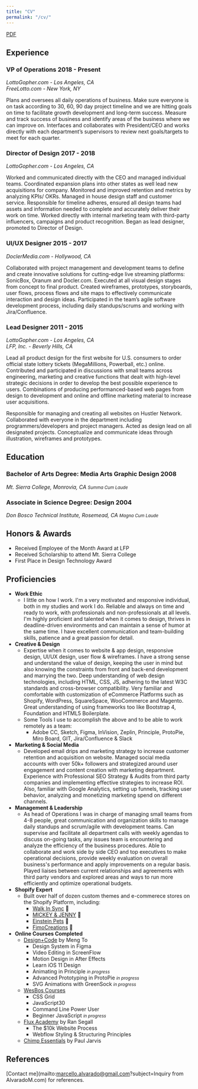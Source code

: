 ```yaml
---
title: "CV"
permalink: "/cv/"
---
```


<a href="https://www.dropbox.com/s/6tzsx3s3b6atlpt/alvaradom-resume.pdf?dl=0" target="_blank">PDF</a>

## Experience

<h3>VP of Operations <time class="right">2018 - Present</time></h3>
<address>LottoGopher.com - Los Angeles, CA<br>
FreeLotto.com - New York, NY</address>

Plans and oversees all daily operations of business. Make sure everyone is on task according to 30, 60, 90 day project timeline and we are hitting goals on time to facilitate growth development and long-term success. Measure and track success of business and identify areas of the business where we can improve on. Interfaces and collaborates with President/CEO and works directly with each department’s supervisors to review next goals/targets to meet for each quarter.

<h3>Director of Design <time class="right">2017 - 2018</time></h3>
<address>LottoGopher.com - Los Angeles, CA</address>

Worked and communicated directly with the CEO and managed individual teams. Coordinated expansion plans into other states as well lead new acquisitions for company. Monitored and improved retention and metrics by analyzing KPIs/ OKRs. Managed in house design staff and customer service. Responsible for timeline adheres, ensured all design teams had assets and information needed to complete and accurately deliver their work on time. Worked directly with internal marketing team with third-party influencers, campaigns and product recognition. Began as lead designer, promoted to Director of Design.

<h3>UI/UX Designer <time class="right">2015 - 2017</time></h3>
<address>DoclerMedia.com - Hollywood, CA</address>

Collaborated with project management and development teams to define and create innovative solutions for cutting-edge live streaming platforms: SonicBox, Oranum and Docler.com. Executed at all visual design stages from concept to final product. Created wireframes, prototypes, storyboards, user flows, process flows and site maps to effectively communicate interaction and design ideas. Participated in the team’s agile software development process, including daily standups/scrums and working with Jira/Confluence.

<h3>Lead Designer <time class="right">2011 - 2015</time></h3>
<address>LottoGopher.com - Los Angeles, CA<br>
LFP, Inc. - Beverly Hills, CA</address>

Lead all product design for the first website for U.S. consumers to order official state lottery tickets (MegaMillions, Powerball, etc.) online. Contributed and participated in discussions with small teams across engineering, marketing and creative functions that dealt with high-level strategic decisions in order to develop the best possible experience to users. Combinations of producing performanced-based web pages from design to development and online and offline marketing material to increase user acquisitions.

Responsible for managing and creating all websites on Hustler Network. Collaborated with everyone in the department including programmers/developers and project managers. Acted as design lead on all designated projects. Conceptualize and communicate ideas through illustration, wireframes and prototypes.

## Education

<h3>Bachelor of Arts Degree: Media Arts Graphic Design <time class="right text-right">2008<br></time></h3>
<address>Mt. Sierra College, Monrovia, CA <small class="right text-right">Summa Cum Laude</small></address>

<h3>Associate in Science Degree: Design <time class="right text-right">2004<br></time></h3>
<address>Don Bosco Technical Institute, Rosemead, CA <small class="right text-right">Magna Cum Laude</small></address>

## Honors & Awards
- Received Employee of the Month Award at LFP
- Received Scholarship to attend Mt. Sierra College
- First Place in Design Technology Award

## Proficiencies
- <span id="Shopify">**Work Ethic**</span>
    - I little on how I work. I'm a very motivated and responsive individual, both in my studies and work I do. Reliable and always on time and ready to work, with professionals and non-professionals at all levels. I'm highly proficient and talented when it comes to design, thrives in deadline-driven environments and can maintain a sense of humor at the same time. I have excellent communication and team-building skills, patience and a great passion for detail. 
- <span id="Shopify">**Creative & Design**</span>
    - Expertise when it comes to website & app design, responsive design, UI/UX design, user flow & wireframes. I have a strong sense and understand the value of design, keeping the user in mind but also knowing the constraints from front and back-end development and marrying the two. Deep understanding of web design technologies, including HTML, CSS, JS, adhering to the latest W3C standards and cross-browser compatibility. Very familiar and comfortable with customization of eCommerce Platforms such as Shopify, WordPress, SquareSpace, WooCommerce and Magento. Great understanding of using frameworks too like Bootstrap 4, Foundation and HTML5 Boilerplate.
    - Some Tools I use to accomplish the above and to be able to work remotely as a team:
        - Adobe CC, Sketch, Figma, InVision, Zeplin, Principle, ProtoPie, Miro Board, GIT, Jira/Confluence & Slack
- <span id="Shopify">**Marketing & Social Media**</span>
    - Developed email drips and marketing strategy to increase customer retention and acquisition on website. Managed social media accounts with over 50k+ followers and strategized around user engagement and content creation with marketing department. Experience with Professional SEO Strategy & Audits from third party companies and implementing effective strategies to increase ROI. Also, familiar with Google Analytics, setting up funnels, tracking user behavior, analyzing and monetizing marketing spend on different channels.
- <span id="Shopify">**Management & Leadership**</span>
    - As head of Operations I was in charge of managing small teams from 4-8 people, great communication and organization skills to manage daily standups and scrum/agile with development teams. Can supervise and facilitate all department calls with weekly agendas to discuss on-going tasks, any issues team is encountering and analyze the efficiency of the business procedures. Able to collaborate and work side by side CEO and top executives to make operational decisions, provide weekly evaluation on overall business's performance and apply improvements on a regular basis. Played liaises between current relationships and agreements with third party vendors and explored areas and ways to run more efficiently and optimize operational budgets.
- <span id="Shopify">**Shopify Expert**</span>
    - Built over half of dozen custom themes and e-commerece stores on the Shopify Platform, including:
        - <a href="https://www.dogwalkinsync.com/" target="_blank">Walk In Sync</a> 🐾
        - <a href="https://www.mickeyandjenny.com/" target="_blank">MICKEY & JENNY</a> 👗
        - <a href="https://www.einsteinpets.com/" target="_blank">Einstein Pets</a> 🐶 
        - <a href="https://fimocreations.com/" target="_blank">FimoCreations</a> 🦎 
- <span id="Shopify">**Online Courses Completed**</span>
    - <a href="https://designcode.io/" target="_blank">Design+Code</a> by Meng To
        - Design System in Figma
        - Video Editing in ScreenFlow
        - Motion Design in After Effects
        - Learn iOS 11 Design
        - Animating in Principle <small class="text-muted"><em>in progress</em></small>
        - Advanced Prototyping in ProtoPie <small class="text-muted"><em>in progress</em></small>
        - SVG Animations with GreenSock <small class="text-muted"><em>in progress</em></small>
    - <a href="https://wesbos.com/courses/" target="_blank">WesBos Courses</a>
        - CSS Grid
        - JavaScript30
        - Command Line Power User
        - Beginner JavaScript <small class="text-muted"><em>in progress</em></small>
    - <a href="https://www.flux-academy.com/" target="_blank">Flux Academy</a> by Ran Segall
        - The $10k Website Process
        - Webflow Styling & Structuring Principles
    - <a href="https://chimpessentials.com/" target="_blank">Chimp Essentials</a> by Paul Jarvis


## References
[Contact me](mailto:marcello.alvarado@gmail.com?subject=Inquiry from AlvaradoM.com) for references.
